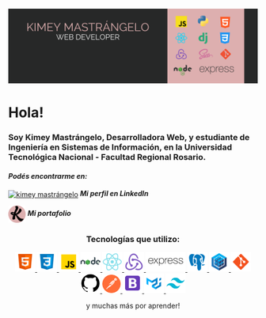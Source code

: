 ![This is an image](utils/banner.png)
 # Hola!
 ### Soy Kimey Mastrángelo, Desarrolladora Web, y estudiante de Ingeniería en Sistemas de Información, en la Universidad Tecnológica Nacional - Facultad Regional Rosario.


<h4 align="left"><b><i>Podés encontrarme en:</i></b></h3>
<p align="left">
 <a href="https://linkedin.com/in/kimey-mastrangelo" target="blank">
  <img align="center" src="https://raw.githubusercontent.com/rahuldkjain/github-profile-readme-generator/master/src/images/icons/Social/linked-in-alt.svg" alt="kimey mastrángelo" height="30" width="40" /></a>
 <b><i> Mi perfil en LinkedIn</i></b>
</p>
<p align="left">
 <a href="https://kimey-mastrangelo.vercel.app" target="blank">
  <img align="center" src="utils/icons/logo.png" alt="kimey mastrángelo" height="35" width="35" /></a>
 <b><i> Mi portafolio</i></b>
</p>

 
<h3 align="center">Tecnologías que utilizo:</h3>
<p align="center">
    <a href = "https://developer.mozilla.org/en-US/docs/Web/HTML" > <img src = "utils/icons/html5.svg" alt="html5" width='40' height = '40'> </a>
    <a href = "https://developer.mozilla.org/en-US/docs/Web/CSS" > <img src = "utils/icons/css3.svg" alt="css3" width='40' height = '40'> </a>
    <a href = "https://developer.mozilla.org/en-US/docs/Web/JavaScript" > <img src = "utils/icons/javascript.svg" alt="Javascript" width='40' height = '40'> </a>
    <a href = "https://nodejs.org/en/" > <img src = "utils/icons/nodejs.svg" alt="node" width='40' height = '40'> </a>
    <a href = "https://reactjs.org/" > <img src = "utils/icons/react.svg" alt="react" width='40' height = '40'> </a>
    <a href = "https://redux.js.org/" > <img src = "utils/icons/redux.svg" alt="redux" width='40' height = '40'> </a>
    <a href = "https://expressjs.com/" > <img src = "utils/icons/express.svg" alt="express" width='80' height = '40'  style = 'background:#fff'> </a>
    <a href = "https://postgresql.org/" > <img src = "utils/icons/postgresql.svg" alt="postgresql" width='40' height = '40'> </a>
    <a href = "https://sequelize.org/" > <img src = "utils/icons/sequelize.svg" alt="sequelize" width='40' height = '40'> </a>
    <a href = "https://git-scm.com/" > <img src = "utils/icons/git.svg" alt="git" width='40' height = '40'> </a>
    <a href = "https://github.com//" > <img src = "utils/icons/github.png" alt="github" width='40' height = '40'> </a>
    <a href = "https://www.postman.com/" > <img src = "utils/icons/postman.svg" alt="postman" width='37' height = '37'> </a>
    <a href = "https://getbootstrap.com/" > <img src = "utils/icons/bootstrap.svg" alt="bootstrap" width='40' height = '40'> </a>
    <a href = "https://mui.com/" > <img src = "utils/icons/mui.png" alt="mui" width='40' height = '40'> </a>
    <a href = "https://tailwindcss.com/" > <img src = "utils/icons/tailwind.png" alt="tailwind" width='40' height = '40'> </a>
    
</p>

 <p align="center">y muchas más por aprender!</p>
